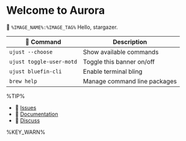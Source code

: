 # Welcome to Aurora

🔭  `%IMAGE_NAME%:%IMAGE_TAG%`
Hello, stargazer.

|  Command | Description |
| ------- | ----------- |
| `ujust --choose`  | Show available commands  |
| `ujust toggle-user-motd` | Toggle this banner on/off | 
| `ujust bluefin-cli` | Enable terminal bling | 
| `brew help` | Manage command line packages | 

%TIP%

- **󰊤** [Issues](https://issues.projectbluefin.io)
- **󰈙** [Documentation](http://docs.projectbluefin.io/)
- **󰊌** [Discuss](https://community.projectbluefin.io/)

%KEY_WARN%
